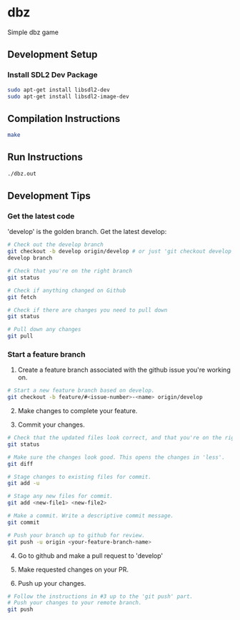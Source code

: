 # dbz
Simple dbz game

## Development Setup
### Install SDL2 Dev Package
```bash
sudo apt-get install libsdl2-dev
sudo apt-get install libsdl2-image-dev
```

## Compilation Instructions
```bash
make
```

## Run Instructions
```bash
./dbz.out
```

## Development Tips

### Get the latest code
'develop' is the golden branch. Get the latest develop:
```bash
# Check out the develop branch
git checkout -b develop origin/develop # or just 'git checkout develop' if you already have a
develop branch

# Check that you're on the right branch
git status

# Check if anything changed on Github
git fetch

# Check if there are changes you need to pull down
git status

# Pull down any changes
git pull
```

### Start a feature branch
1. Create a feature branch associated with the github issue you're working on.
```bash
# Start a new feature branch based on develop.
git checkout -b feature/#<issue-number>-<name> origin/develop
```

2. Make changes to complete your feature.

3. Commit your changes.
```bash
# Check that the updated files look correct, and that you're on the right branch
git status

# Make sure the changes look good. This opens the changes in 'less'.
git diff

# Stage changes to existing files for commit.
git add -u

# Stage any new files for commit.
git add <new-file1> <new-file2>

# Make a commit. Write a descriptive commit message.
git commit

# Push your branch up to github for review.
git push -u origin <your-feature-branch-name>
```

4. Go to github and make a pull request to 'develop'

5. Make requested changes on your PR.

6. Push up your changes.
```bash
# Follow the instructions in #3 up to the 'git push' part.
# Push your changes to your remote branch.
git push
```

